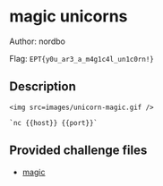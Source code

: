 # magic unicorns
Author: nordbo

Flag: `EPT{y0u_ar3_a_m4g1c4l_un1c0rn!}`
## Description
```
<img src=images/unicorn-magic.gif />

`nc {{host}} {{port}}`
```

## Provided challenge files
* [magic](magic)
